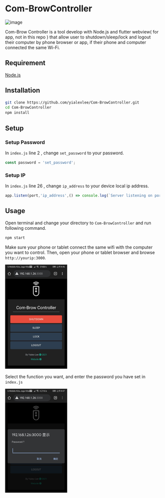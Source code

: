 # Com-BrowController
![image](https://github.com/yialexlee/yialexlee.github.io/blob/master/images/work/work10.png)

Com-Brow Controller is a tool develop with Node.js and flutter webview( for app, not in this repo ) that allow user to shutdown/sleep/lock and logout their computer by phone browser or app, if their phone and computer connected the same Wi-Fi. 

## Requirement
 [Node.js](https://nodejs.org/en/download/)
 
 ## Installation
 ``` bash
git clone https://github.com/yialexlee/Com-BrowController.git
cd Com-BrowController
npm install
```
 ## Setup
 ### Setup Password
 In `index.js` line 2 , change `set_password` to your password.
 ``` javascript
const password = 'set_password';
```

 ### Setup IP 
 In `index.js` line 26 , change `ip_address` to your device local ip address.
 ``` javascript
app.listen(port,'ip_address',() => console.log(`Server listening on port: ${port}`));
```


 ## Usage
 Open terminal and change your directory to `Com-BrowController` and run following command.
 ``` bash
npm start
```

Make sure your phone or tablet connect the same wifi with the computer you want to control. Then, open your phone or tablet browser and browse `http://yourip:3000`.

<img src="/epphoto/index.png" width="40%" height="42%">


Select the function you want, and enter the password you have set in `index.js`


<img src="/epphoto/pass.png" width="40%" height="42%">

